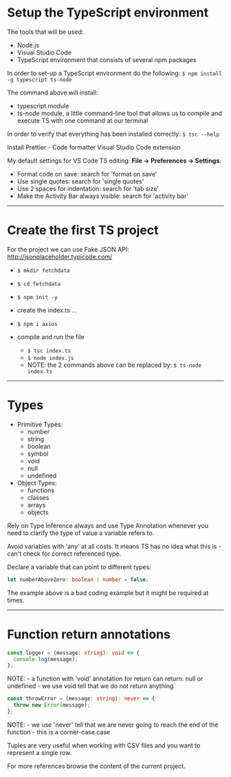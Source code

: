 # Setup the TypeScript environment

The tools that will be used:

- Node.js
- Visual Studio Code
- TypeScript environment that consists of several npm packages

In order to set-up a TypeScript environment do the following:
`$ npm install -g typescript ts-node`

The command above will install:

- typescript module
- ts-node module, a little command-line tool that allows us to compile and execute TS with one command at our terminal

In order to verify that everything has been installed correctly:
`$ tsc --help`

Install Prettier - Code formatter Visual Studio Code extension

My default settings for VS Code TS editing: **File -> Preferences -> Settings**:

- Format code on save: search for 'format on save'
- Use single quotes: search for 'single quotes'
- Use 2 spaces for indentation: search for 'tab size'
- Make the Activity Bar always visible: search for 'activity bar'

---

# Create the first TS project

For the project we can use Fake JSON API: http://jsonplaceholder.typicode.com/

- `$ mkdir fetchdata`
- `$ cd fetchdata`
- `$ npm init -y`

- create the index.ts
  ...

- `$ npm i axios`

- compile and run the file
  - `$ tsc index.ts`
  - `$ node index.js`
  - NOTE: the 2 commands above can be replaced by: `$ ts-node index.ts`

---

# Types

- Primitive Types:
  - number
  - string
  - boolean
  - symbol
  - void
  - null
  - undefined
- Object Types:
  - functions
  - classes
  - arrays
  - objects

Rely on Type Inference always and use Type Annotation whenever you need to clarify the type of value a variable refers to.

Avoid variables with 'any' at all costs. It means TS has no idea what this is - can't check for correct referenced type.

Declare a variable that can point to different types:

```typescript
let numberAboveZero: boolean | number = false;
```

The example above is a bad coding example but it might be required at times.

---

# Function return annotations

```typescript
const logger = (message: string): void => {
  console.log(message);
};
```

NOTE: - a function with 'void' annotation for return can return: null or undefined - we use void tell that we do not return anything

```typescript
const throwError = (message: string): never => {
  throw new Error(message);
};
```

NOTE: - we use 'never' tell that we are never going to reach the end of the function - this is a corner-case case

Tuples are very useful when working with CSV files and you want to represent a single row.

For more references browse the content of the current project.

